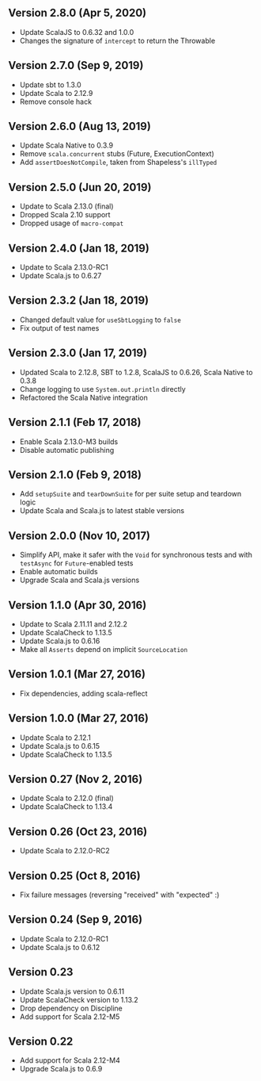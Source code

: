 ## Version 2.8.0 (Apr 5, 2020)

- Update ScalaJS to 0.6.32 and 1.0.0
- Changes the signature of `intercept` to return the Throwable

## Version 2.7.0 (Sep 9, 2019)

- Update sbt to 1.3.0
- Update Scala to 2.12.9
- Remove console hack

## Version 2.6.0 (Aug 13, 2019)

- Update Scala Native to 0.3.9
- Remove `scala.concurrent` stubs (Future, ExecutionContext)
- Add `assertDoesNotCompile`, taken from Shapeless's `illTyped`

## Version 2.5.0 (Jun 20, 2019)

- Update to Scala 2.13.0 (final)
- Dropped Scala 2.10 support
- Dropped usage of `macro-compat`

## Version 2.4.0 (Jan 18, 2019)

- Update to Scala 2.13.0-RC1
- Update Scala.js to 0.6.27

## Version 2.3.2 (Jan 18, 2019)

- Changed default value for `useSbtLogging` to `false`
- Fix output of test names

## Version 2.3.0 (Jan 17, 2019)

- Updated Scala to 2.12.8, SBT to 1.2.8, ScalaJS to 0.6.26, Scala Native to 0.3.8
- Change logging to use `System.out.println` directly
- Refactored the Scala Native integration

## Version 2.1.1 (Feb 17, 2018)

- Enable Scala 2.13.0-M3 builds
- Disable automatic publishing

## Version 2.1.0 (Feb 9, 2018)

- Add `setupSuite` and `tearDownSuite` for per suite setup and teardown logic
- Update Scala and Scala.js to latest stable versions

## Version 2.0.0 (Nov 10, 2017)

- Simplify API, make it safer with the `Void` for synchronous tests
  and with `testAsync` for `Future`-enabled tests
- Enable automatic builds
- Upgrade Scala and Scala.js versions

## Version 1.1.0 (Apr 30, 2016)

- Update to Scala 2.11.11 and 2.12.2
- Update ScalaCheck to 1.13.5
- Update Scala.js to 0.6.16
- Make all `Asserts` depend on implicit `SourceLocation`

## Version 1.0.1 (Mar 27, 2016)

- Fix dependencies, adding scala-reflect

## Version 1.0.0 (Mar 27, 2016)

- Update Scala to 2.12.1
- Update Scala.js to 0.6.15
- Update ScalaCheck to 1.13.5

## Version 0.27 (Nov 2, 2016)

- Update Scala to 2.12.0 (final)
- Update ScalaCheck to 1.13.4

## Version 0.26 (Oct 23, 2016)

- Update Scala to 2.12.0-RC2

## Version 0.25 (Oct 8, 2016)

- Fix failure messages (reversing "received" with "expected" :)

## Version 0.24 (Sep 9, 2016)

- Update Scala to 2.12.0-RC1
- Update Scala.js to 0.6.12

## Version 0.23

- Update Scala.js version to 0.6.11
- Update ScalaCheck version to 1.13.2
- Drop dependency on Discipline
- Add support for Scala 2.12-M5

## Version 0.22

- Add support for Scala 2.12-M4
- Upgrade Scala.js to 0.6.9

